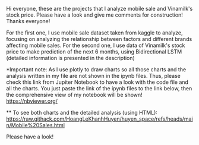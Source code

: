 Hi everyone, these are the projects that I analyze mobile sale and Vinamilk's stock price. Please have a look and give me comments for construction! Thanks everyone!

For the first one, I use mobile sale dataset taken from kaggle to analyze, focusing on analyzing the relationship between factors and different brands affecting mobile sales.
For the second one, I use data of Vinamilk's stock price to make prediction of the next 6 months, using Bidirectional LSTM (detailed information is presented in the description)


*Important note: As I use plotly to draw charts so all those charts and the analysis written in my file are not shown in the ipynb files. Thus, please check this link from Jupiter Notebook to have a look with the code file and all the charts. You just paste the link of the ipynb files to the link below, then the comprehensive view of my notebook will be shown! https://nbviewer.org/ 

** To see both charts and the detailed analysis (using HTML): https://raw.githack.com/HoangLeKhanhHuyen/huyen_space/refs/heads/main/Mobile%20Sales.html

Please have a look!

